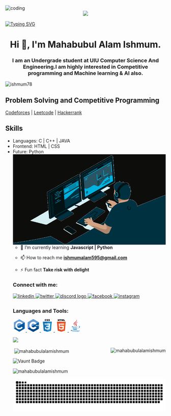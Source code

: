 <img align="center" height="280" width="100%" alt="coding" src="https://i.pinimg.com/736x/6a/9d/9d/6a9d9d1ad1c80aac45914996fa4104db.jpg">
<div align="center">
  <img height="150" src="https://media.giphy.com/media/M9gbBd9nbDrOTu1Mqx/giphy.gif"  />
</div>

<a display="block" align="center" width="70%" font-size="60" height="150" href="https://git.io/typing-svg"><img src="https://readme-typing-svg.herokuapp.com?font=Fira+Code&pause=1000&width=435&lines=Mahabubul+Alam+ishmum" alt="Typing SVG" /></a>
<h1 align="center">Hi 👋, I'm Mahabubul Alam Ishmum.</h1>
<h3 align="center">I am an Undergrade student at UIU Computer Science And Engineering.I am highly interested in Competitive programming and Machine learning & AI also.</h3>
<p align="left"> <img src="https://komarev.com/ghpvc/?username=ishmum78&label=Profile%20views&color=0e75b6&style=flat" alt="ishmum78" /> </p>

<h2 class="heading-element" dir="auto">Problem Solving and Competitive Programming</h2>
<a href="https://codeforces.com/profile/ishmum78">Codeforces</a> | <a href="https://leetcode.com/u/ishmum78/">Leetcode</a> | <a href="https://www.hackerrank.com/profile/ishmuma78">Hackerrank</a>


<h2 class="heading-element" dir="auto">Skills</h2>
<ul><li><a>Languages: C | C++ | JAVA  </a></li><li><a>Frontend: HTML | CSS </a></li> <li><a>Future: Python </a></li>
 
<img align="right" margin-top="20" alt="coding" width="490" src="https://raw.githubusercontent.com/Potential17/Potential17/master/user%20(2).gif">


- 🌱 I’m currently learning **Javascript | Python**
 
- 📫 How to reach me **ishmumalam595@gmail.com**

- ⚡ Fun fact **Take risk with delight**

<h3 align="left">Connect with me:</h3>
<p align="left">
<a href="https://linkedin.com/in/mahabubulalamishmum" target="_blank">
<img src=https://img.shields.io/badge/linkedin-%231E77B5.svg?&style=for-the-badge&logo=linkedin&logoColor=white alt=linkedin style="margin-bottom: 5px;" />
</a>
<a href="https://twitter.com/ishmum78" target="_blank">
<img src=https://img.shields.io/badge/twitter-%2300acee.svg?&style=for-the-badge&logo=twitter&logoColor=white alt=twitter style="margin-bottom: 5px;" />
</a>
<a href="https://discord.com/ishmum78" target="_blank">
<img src="https://img.shields.io/static/v1?message=Discord&logo=discord&label=&color=7289DA&logoColor=white&labelColor=&style=for-the-badge" height="27.5" alt="discord logo" />
</a>
<a href="https://www.facebook.com/MahabubulAlamIshmum" target="_blank">
<img src=https://img.shields.io/badge/facebook-%232E87FB.svg?&style=for-the-badge&logo=facebook&logoColor=white alt=facebook style="margin-bottom: 5px;" />
</a>
<a href="https://instagram.com/ishmum78" target="_blank">
<img src=https://img.shields.io/badge/instagram-%23000000.svg?&style=for-the-badge&logo=instagram&logoColor=white alt=instagram style="margin-bottom: 5px;" />
</a>  
</p>

<h3 align="left">Languages and Tools:</h3>
<p align="left"> <a href="https://www.cprogramming.com/" target="_blank" rel="noreferrer"> <img src="https://raw.githubusercontent.com/devicons/devicon/master/icons/c/c-original.svg" alt="c" width="40" height="40"/> </a> <a href="https://www.w3schools.com/cpp/" target="_blank" rel="noreferrer"> <img src="https://raw.githubusercontent.com/devicons/devicon/master/icons/cplusplus/cplusplus-original.svg" alt="cplusplus" width="40" height="40"/> </a> <a href="https://www.w3schools.com/css/" target="_blank" rel="noreferrer"> <img src="https://raw.githubusercontent.com/devicons/devicon/master/icons/css3/css3-original-wordmark.svg" alt="css3" width="40" height="40"/> </a> <a href="https://www.w3.org/html/" target="_blank" rel="noreferrer"> <img src="https://raw.githubusercontent.com/devicons/devicon/master/icons/html5/html5-original-wordmark.svg" alt="html5" width="40" height="40"/> </a> <a href="https://www.java.com" target="_blank" rel="noreferrer"> <img src="https://raw.githubusercontent.com/devicons/devicon/master/icons/java/java-original.svg" alt="java" width="40" height="40"/> </a> </p>

<p><img src="https://gifdb.com/images/high/computer-system-coding-j3szfjv9fwb5at9x.webp" width="450"> 
 </p>

<p><img  align="right" src="https://github-readme-stats.vercel.app/api/top-langs?username=mahabubulalamishmum&show_icons=true&locale=en&layout=compact" alt="mahabubulalamishmum"  /></p>
<p>&nbsp;<img align="center"  src="https://github-readme-stats.vercel.app/api?username=mahabubulalamishmum&show_icons=true&locale=en" alt="mahabubulalamishmum" /></p>

![Vaunt Badge](https://api.vaunt.dev/v1/github/entities/ishmum78/contributions?format=svg&private=true)

<p><img align="center" src="https://github-readme-streak-stats.herokuapp.com/?user=mahabubulalamishmum&" alt="mahabubulalamishmum" />
</p>

<img alt="snake eating my contributions" src="https://raw.githubusercontent.com/platane/snk/output/github-contribution-grid-snake-dark.svg" style="max-width: 100%;">
